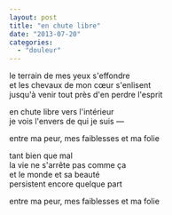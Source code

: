 ```yaml
---
layout: post
title: "en chute libre"
date: "2013-07-20"
categories:
  - "douleur"
---
```


le terrain de mes yeux s'effondre  
et les chevaux de mon cœur s'enlisent  
jusqu'à venir tout près d'en perdre l'esprit  

en chute libre vers l'intérieur  
je vois l'envers de qui je suis —  

entre ma peur, mes faiblesses et ma folie  

tant bien que mal  
la vie ne s'arrête pas comme ça  
et le monde et sa beauté  
persistent encore quelque part  

entre ma peur, mes faiblesses et ma folie  
